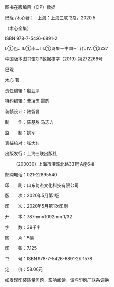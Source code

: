    

图书在版编目（CIP）数据

巴珑 /木心著；--上海：上海三联书店，2020.5

（木心全集）

ISBN 978-7-5426-6891-2

Ⅰ.①巴…Ⅱ.①木… Ⅲ.①诗集－中国－当代 Ⅳ. ①I227

中国版本图书馆CIP数据核字（2019）第272268号

  

巴珑

木心 著

责任编辑：殷亚平

特约编辑：曹凌志 雷韵

装帧设计：陆智昌

制　　作：陈基胜 马志方

监　　制：姚军

责任校对：张大伟

  

出版发行：上海三联出版社

       （200030）上海市漕溪北路331号A座6楼

邮购电话：021-22895540

印　　刷：山东韵杰文化科技有限公司

  

版　　次：2020年5月第1版

印　　次：2020年5月第1次印刷

开　　本：787mm×1092mm 1/32

字　　数：39千字

图　　片：5幅

印　　张：7.125

书　　号：ISBN 978-7-5426-6891-2/I·1578

定　　价：58.00元

  

如发现印装质量问题，影响阅读，请与印刷厂联系调换